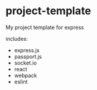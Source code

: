 # project-template

My project template for express

includes:

- express.js
- passport.js
- socket.io
- react
- webpack
- eslint
